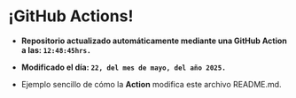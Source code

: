 # ¡GitHub Actions!
* **Repositorio actualizado automáticamente mediante una GitHub Action a las: `12:48:45hrs.`**
* **Modificado el día: `22, del mes de mayo, del año 2025.`**

* Ejemplo sencillo de cómo la **Action** modifica este archivo README.md.
